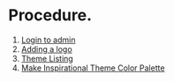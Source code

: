 # Procedure.

1. [Login to admin ](procedures/login_to_admin.md)
2. [Adding a logo ](procedures/adding_logo.md)
3. [Theme Listing ](procedures/theme_listing.md)
4. [Make Inspirational Theme Color Palette ](procedures/inspirational_theme_color_palette.md)
